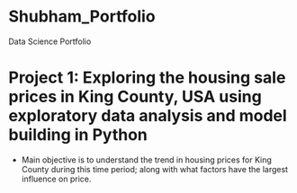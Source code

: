 # Shubham_Portfolio
Data Science Portfolio

# Project 1: Exploring the housing sale prices in King County, USA using exploratory data analysis and model building in Python

* Main objective is to understand the trend in housing prices for King County during this time period; along with what factors have the largest influence on price.
